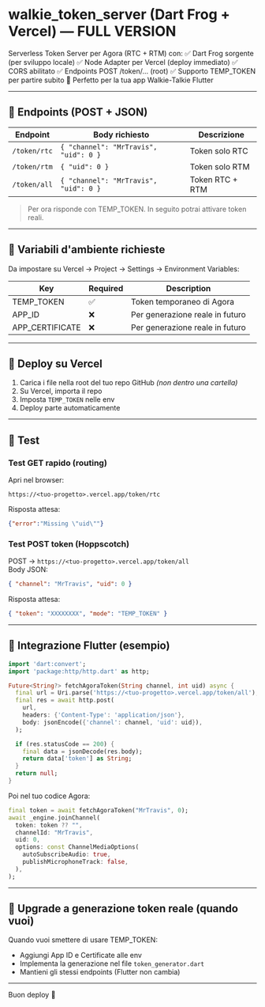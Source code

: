 # walkie_token_server (Dart Frog + Vercel) — FULL VERSION

Serverless Token Server per Agora (RTC + RTM) con:
✅ Dart Frog sorgente (per sviluppo locale)
✅ Node Adapter per Vercel (deploy immediato)
✅ CORS abilitato
✅ Endpoints POST /token/... (root)
✅ Supporto TEMP_TOKEN per partire subito
📌 Perfetto per la tua app Walkie-Talkie Flutter

---

## 📍 Endpoints (POST + JSON)

| Endpoint | Body richiesto | Descrizione |
|----------|----------------|--------------|
| `/token/rtc` | `{ "channel": "MrTravis", "uid": 0 }` | Token solo RTC |
| `/token/rtm` | `{ "uid": 0 }` | Token solo RTM |
| `/token/all` | `{ "channel": "MrTravis", "uid": 0 }` | Token RTC + RTM |

> Per ora risponde con TEMP_TOKEN. In seguito potrai attivare token reali.

---

## 🔧 Variabili d'ambiente richieste

Da impostare su Vercel → Project → Settings → Environment Variables:

| Key | Required | Description |
|-----|----------|-----------------------------|
| TEMP_TOKEN | ✅ | Token temporaneo di Agora |
| APP_ID | ❌ | Per generazione reale in futuro |
| APP_CERTIFICATE | ❌ | Per generazione reale in futuro |

---

## 🚀 Deploy su Vercel

1. Carica i file nella root del tuo repo GitHub *(non dentro una cartella)*
2. Su Vercel, importa il repo
3. Imposta `TEMP_TOKEN` nelle env
4. Deploy parte automaticamente

---

## 🧪 Test

### Test GET rapido (routing)
Apri nel browser:
```
https://<tuo-progetto>.vercel.app/token/rtc
```
Risposta attesa:
```json
{"error":"Missing \"uid\""}
```

### Test POST token (Hoppscotch)
POST → `https://<tuo-progetto>.vercel.app/token/all`  
Body JSON:
```json
{ "channel": "MrTravis", "uid": 0 }
```

Risposta attesa:
```json
{ "token": "XXXXXXXX", "mode": "TEMP_TOKEN" }
```

---

## 📱 Integrazione Flutter (esempio)

```dart
import 'dart:convert';
import 'package:http/http.dart' as http;

Future<String?> fetchAgoraToken(String channel, int uid) async {
  final url = Uri.parse('https://<tuo-progetto>.vercel.app/token/all');
  final res = await http.post(
    url,
    headers: {'Content-Type': 'application/json'},
    body: jsonEncode({'channel': channel, 'uid': uid}),
  );

  if (res.statusCode == 200) {
    final data = jsonDecode(res.body);
    return data['token'] as String;
  }
  return null;
}
```

Poi nel tuo codice Agora:

```dart
final token = await fetchAgoraToken("MrTravis", 0);
await _engine.joinChannel(
  token: token ?? "",
  channelId: "MrTravis",
  uid: 0,
  options: const ChannelMediaOptions(
    autoSubscribeAudio: true,
    publishMicrophoneTrack: false,
  ),
);
```

---

## 🧠 Upgrade a generazione token reale (quando vuoi)

Quando vuoi smettere di usare TEMP_TOKEN:

- Aggiungi App ID e Certificate alle env
- Implementa la generazione nel file `token_generator.dart`
- Mantieni gli stessi endpoints (Flutter non cambia)

---

Buon deploy 🚀